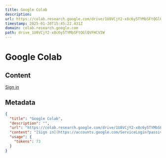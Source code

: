 ```yaml
---
title: Google Colab
description: 
url: https://colab.research.google.com/drive/1U8VCjY2-x8c6y5TYMbSFtQGlQVFHCVIW#scrollTo=5BCQ1vYipe1Z
timestamp: 2025-01-20T15:45:22.431Z
domain: colab.research.google.com
path: drive_1U8VCjY2-x8c6y5TYMbSFtQGlQVFHCVIW
---
```


# Google Colab



## Content

[Sign in](https://accounts.google.com/ServiceLogin?passive=true&continue=https%3A%2F%2Fcolab.research.google.com%2Fdrive%2F1U8VCjY2-x8c6y5TYMbSFtQGlQVFHCVIW&ec=GAZAqQM)

## Metadata

```json
{
  "title": "Google Colab",
  "description": "",
  "url": "https://colab.research.google.com/drive/1U8VCjY2-x8c6y5TYMbSFtQGlQVFHCVIW#scrollTo=5BCQ1vYipe1Z",
  "content": "[Sign in](https://accounts.google.com/ServiceLogin?passive=true&continue=https%3A%2F%2Fcolab.research.google.com%2Fdrive%2F1U8VCjY2-x8c6y5TYMbSFtQGlQVFHCVIW&ec=GAZAqQM)",
  "usage": {
    "tokens": 73
  }
}
```
